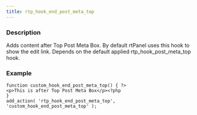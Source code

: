 ```yaml
---
title: rtp_hook_end_post_meta_top
---
```


### Description


Adds content after Top Post Meta Box. By default rtPanel uses this hook to show the edit link. Depends on the default applied rtp_hook_post_meta_top hook.


### Example



    
    function custom_hook_end_post_meta_top() { ?>
    <p>This is after Top Post Meta Box</p><?php
    }
    add_action( 'rtp_hook_end_post_meta_top', 'custom_hook_end_post_meta_top' );
